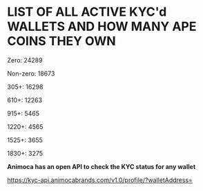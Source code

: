 # LIST OF ALL ACTIVE KYC'd WALLETS AND HOW MANY APE COINS THEY OWN

Zero: 24289

Non-zero: 18673

305+: 16298

610+: 12263

915+: 5465

1220+: 4565

1525+: 3655

1830+: 3275

**Animoca has an open API to check the KYC status for any wallet**

https://kyc-api.animocabrands.com/v1.0/profile/?walletAddress=